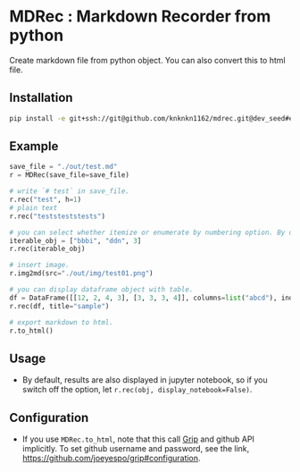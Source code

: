# MDRec : Markdown Recorder from python

Create markdown file from python object.
You can also convert this to html file.

## Installation

```bash
pip install -e git+ssh://git@github.com/knknkn1162/mdrec.git@dev_seed#egg=mdrec-0.1dev
```

## Example

```python
save_file = "./out/test.md"
r = MDRec(save_file=save_file)

# write `# test` in save_file. 
r.rec("test", h=1)
# plain text
r.rec("teststeststests")

# you can select whether itemize or enumerate by numbering option. By default, numbering=False.
iterable_obj = ["bbbi", "ddn", 3]
r.rec(iterable_obj)

# insert image.
r.img2md(src="./out/img/test01.png")

# you can display dataframe object with table. 
df = DataFrame([[12, 2, 4, 3], [3, 3, 3, 4]], columns=list("abcd"), index=["AB", "BB"])
r.rec(df, title="sample")

# export markdown to html.
r.to_html()
```

## Usage

+ By default, results are also displayed in jupyter notebook, so if you switch off the option, let `r.rec(obj, display_notebook=False)`.

## Configuration

+ If you use `MDRec.to_html`, note that this call [Grip](https://github.com/joeyespo/grip) and github API implicitly. To set github username and password, see the link, https://github.com/joeyespo/grip#configuration.
